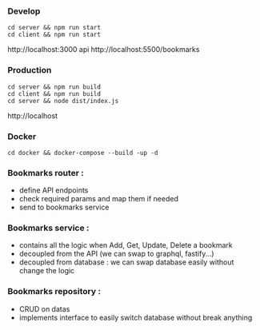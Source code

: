 ### Develop

```
cd server && npm run start
cd client && npm run start
```
http://localhost:3000
api
http://localhost:5500/bookmarks



### Production

```
cd server && npm run build
cd client && npm run build
cd server && node dist/index.js
```
http://localhost



### Docker

```
cd docker && docker-compose --build -up -d
```


### Bookmarks router :
- define API endpoints
- check required params and map them if needed
- send to bookmarks service


### Bookmarks service :
- contains all the logic when Add, Get, Update, Delete a bookmark
- decoupled from the API (we can swap to graphql, fastify...)
- decoupled from database : we can swap database easily without change the logic


### Bookmarks repository :
- CRUD on datas
- implements interface to easily switch database without break anything
